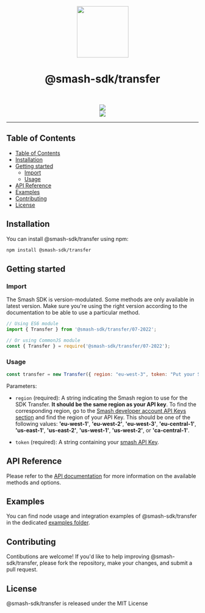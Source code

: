 <p align="center">
  <a href="https://api.fromsmash.com/"><img src="https://developer.fromsmash.com/LOGO_SMASH_API.png" align="center" width="135" /></a>
<h1 align="center">@smash-sdk/transfer</h1>
</p>
<br />
<p align="center">
  <a href="https://npmjs.com/package/@smash-sdk/transfer"><img
      src="https://img.shields.io/npm/v/@smash-sdk/transfer.svg" /></a>
  <br />
  <img
    src="https://badges.herokuapp.com/browsers?labels=none&googlechrome=latest&firefox=latest&microsoftedge=latest&edge=latest&safari=latest&iphone=latest" />
</p>
<hr />

## Table of Contents

- [Table of Contents](#table-of-contents)
- [Installation](#installation)
- [Getting started](#getting-started)
  - [Import](#import)
  - [Usage](#usage)
- [API Reference](#api-reference)
- [Examples](#examples)
- [Contributing](#contributing)
- [License](#license)


## Installation

You can install @smash-sdk/transfer using npm:


```bash
npm install @smash-sdk/transfer
```


## Getting started

### Import

The Smash SDK is version-modulated. Some methods are only available in latest version. Make sure you're using the right version according to the
documentation to be able to use a particular method.

```js
// Using ES6 module
import { Transfer } from '@smash-sdk/transfer/07-2022';
```

```js
// Or using CommonJS module
const { Transfer } = require('@smash-sdk/transfer/07-2022');
```

### Usage

```js
const transfer = new Transfer({ region: "eu-west-3", token: "Put your Smash API Key here" });
```

Parameters:

- `region` (required): A string indicating the Smash region to use for the SDK Transfer. **It should be the same region as your API key**. To find the
corresponding region, go to the [Smash developer account API Keys section](https://developer.fromsmash.com/apikeys) and find the region of your API
Key. This should be one of the following values: **'eu-west-1'**, **'eu-west-2'**, **'eu-west-3'**, **'eu-central-1'**, **'us-east-1'**,
**'us-east-2'**, **'us-west-1'**, **'us-west-2'**, or **'ca-central-1'**.

- `token` (required): A string containing your [smash API Key](#generating-an-api-key).


## API Reference

Please refer to the [API documentation](https://api.fromsmash.com/docs/integrations/node-js) for more information on the available methods and
options.

## Examples

You can find node usage and integration examples of @smash-sdk/transfer in the dedicated [examples
folder](https://github.com/fromsmash/example-js/tree/main/node/ts).

## Contributing

Contibutions are welcome! If you'd like to help improving @smash-sdk/transfer, please fork the repository, make your changes, and submit a pull request.

## License

@smash-sdk/transfer is released under the MIT License